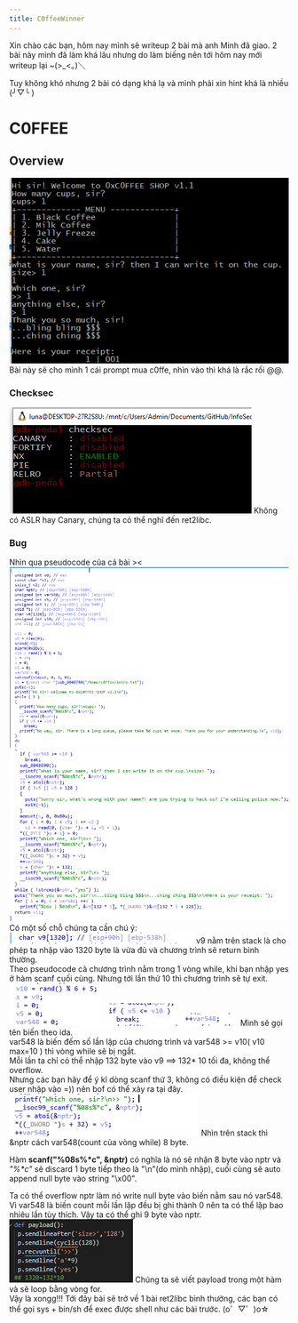 ```yaml
---
title: C0ffeeWinner
---
```

Xin chào các bạn, hôm nay mình sẽ writeup 2 bài mà anh Minh đã giao. 2 bài này mình đã làm khá lâu nhưng do làm biếng nên tới hôm nay mới writeup lại ~(>_<。)＼  

Tuy không khó nhưng 2 bài có dạng khá lạ và mình phải xin hint khá là nhiều (╯▽╰ )

# C0FFEE
## Overview
![pwn1intro](img/prompt.png)
Bài này sẽ cho mình 1 cái prompt mua c0ffe, nhìn vào thì khá là rắc rối @@.  
### Checksec
![pwn1intro](img/c1.png)
Không có ASLR hay Canary, chúng ta có thể nghĩ đến ret2libc.

### Bug
Nhìn qua pseudocode của cả bài ><
![pwn1intro](img/pc1.png)  
![pwn1intro](img/pc2.png)  
Có một số chỗ chúng ta cần chú ý: 
![pwn1intro](img/c3.png)
v9 nằm trên stack là cho phép ta nhập vào 1320 byte là vừa đủ và chương trình sẽ return bình thường.  
Theo pseudocode cả chương trình nằm trong 1 vòng while, khi bạn nhập yes ở hàm scanf cuối cùng. Nhưng tới lần thứ 10 thì chương trình sẽ tự exit.
![pwn1intro](img/c4.png)
![pwn1intro](img/c5.png)
![pwn1intro](img/c6.png)
Mình sẽ gọi tên biến theo ida.   
var548 là biến đếm số lần lập của chương trình và var548 >= v10( v10 max=10 ) thì vòng while sẽ bị ngắt.  
Mỗi lần ta chỉ có thể nhập 132 byte vào v9 ==> 132* 10 tối đa, không thể overflow.  
Nhưng các bạn hãy để ý kĩ dòng scanf thứ 3, không có điều kiện để check user nhập vào =)) nên bof có thể xảy ra tại đây. 
![pwn1intro](img/co1.png)
Nhìn trên stack thì &nptr cách var548(count của vòng while) 8 byte.  

Hàm **scanf("%08s%\*c", &nptr)** có nghĩa là nó sẽ nhận 8 byte vào nptr và *"%\*c"* sẽ discard 1 byte tiếp theo là "\n"(do mình nhập), cuối cùng sẽ auto append null byte vào string "\x00".  


Ta có thể overflow nptr làm nó write null byte vào biến nằm sau nó var548. Vì var548 là biến count mỗi lần lặp đều bị ghi thành 0 nên ta có thể lặp bao nhiêu lần tùy thích. Vậy ta có thể ghi 9 byte vào nptr.  
![pwn1intro](img/co2.png)
Chúng ta sẽ viết payload trong một hàm và sẽ loop bằng vòng for.  
Vậy là xongg!!! Tới đây bài sẽ trở về 1 bài ret2libc bình thường, các bạn có thể gọi sys + bin/sh để exec được shell như các bài trước.
(o゜▽゜)o☆



